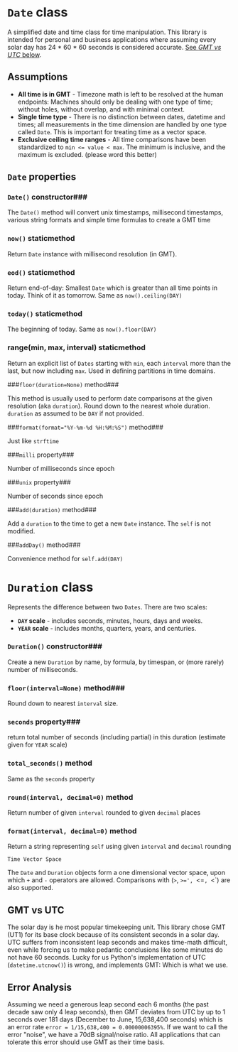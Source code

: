 




`Date` class
============

A simplified date and time class for time manipulation. This library is intended for personal and business applications where assuming every solar day has 24 * 60 * 60 seconds is considered accurate. [See *GMT vs UTC* below](#GMT%20vs%20UTC). 


Assumptions
-----------

* **All time is in GMT** - Timezone math is left to be resolved at the human endpoints: Machines should only be dealing with one type of time; without holes, without overlap, and with minimal context.
* **Single time type** - There is no distinction between dates, datetime and times; all measurements in the time dimension are handled by one type called `Date`. This is important for treating time as a vector space.
* **Exclusive ceiling time ranges** - All time comparisons have been standardized to `min <= value < max`. The minimum is inclusive, and the maximum is excluded. (please word this better) 


`Date` properties
-----------------

### `Date()` constructor###

The `Date()` method will convert unix timestamps, millisecond timestamps, various string formats and simple time formulas to create a GMT time 


### `now()` staticmethod ###

Return `Date` instance with millisecond resolution (in GMT).

### `eod()` staticmethod ###

Return end-of-day: Smallest `Date` which is greater than all time points in today. Think of it as tomorrow. Same as `now().ceiling(DAY)`

### `today()` staticmethod ###

The beginning of today. Same as `now().floor(DAY)`


### range(min, max, interval) staticmethod ###

Return an explicit list of `Dates` starting with `min`, each `interval` more than the last, but now including `max`.   Used in defining partitions in time domains.


###`floor(duration=None)` method###

This method is usually used to perform date comparisons at the given resolution (aka `duration`). Round down to the nearest whole duration. `duration` as assumed to be `DAY` if not provided.

###`format(format="%Y-%m-%d %H:%M:%S")` method###

Just like `strftime`

###`milli` property###

Number of milliseconds since epoch

###`unix` property###

Number of seconds since epoch


###`add(duration)` method###

Add a `duration` to the time to get a new `Date` instance. The `self` is not modified.

###`addDay()` method###

Convenience method for `self.add(DAY)`




`Duration` class
================

Represents the difference between two `Dates`. There are two scales:
  
*  **`DAY` scale** - includes seconds, minutes, hours, days and weeks.
*  **`YEAR` scale** - includes months, quarters, years, and centuries. 

### `Duration()` constructor###

Create a new `Duration` by name, by formula, by timespan, or (more rarely) number of milliseconds.


### `floor(interval=None)` method###

Round down to nearest `interval` size.


### `seconds` property###

return total number of seconds (including partial) in this duration (estimate given for `YEAR` scale)

### `total_seconds()` method ###

Same as the `seconds` property

### `round(interval, decimal=0)` method ###

Return number of given `interval` rounded to given `decimal` places

### `format(interval, decimal=0)` method ###

Return a string representing `self` using given `interval` and `decimal` rounding


`Time Vector Space`

The `Date` and `Duration` objects form a one dimensional vector space, upon which `+` and `-` operators are allowed.   Comparisons with (`>`, `>=', `<=`, `<`) are also supported. 



GMT vs UTC
----------

The solar day is he most popular timekeeping unit. This library chose GMT (UT1) for its base clock because of its consistent seconds in a solar day. UTC suffers from inconsistent leap seconds and makes time-math difficult, even while forcing us to make pedantic conclusions like some minutes do not have 60 seconds. Lucky for us Python's implementation of UTC (`datetime.utcnow()`) is wrong, and implements GMT: Which is what we use.    

Error Analysis
--------------

Assuming we need a generous leap second each 6 months (the past decade saw only 4 leap seconds), then GMT deviates from UTC by up to 1 seconds over 181 days (December to June, 15,638,400 seconds) which is an error rate `error = 1/15,638,400 = 0.00000006395%`. If we want to call the error "noise", we have a 70dB signal/noise ratio. All applications that can tolerate this error should use GMT as their time basis.

  
